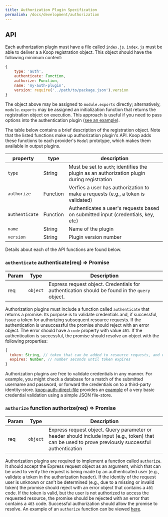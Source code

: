 ```yaml
---
title: Authorization Plugin Specification
permalink: /docs/development/authorization
---
```


## API

Each authorization plugin must have a file called `index.js`.  `index.js` must be able to deliver a a Koop registration object.  This object should have the following minimum content:

```js
{
    type: 'auth',
    authenticate: Function,
    authorize: Function,
    name: 'my-auth-plugin',
    version: require('../path/to/package.json').version
}
```

The object above may be assigned to `module.exports` directly; alternatively, `module.exports` may be assigned an initialization function that returns the registration object on execution.  This approach is useful if you need to pass options into the authentication plugin ([see an example](https://github.com/koopjs/koop-auth-direct-file/blob/master/src/index.js#L10-L17)).  

The table below contains a brief description of the registration object. Note that the listed functions make up authorization plugin's API. Koop adds these functions to each provider's `Model` prototype, which makes them available in output plugins.

| property | type | description |
| --- | --- | --- |
|`type`| String | Must be set to `auth`; identifies the plugin as an authorization plugin during registration |
|`authorize`| Function | Verfies a user has authorization to make a requests (e.g., a token is validated) |
|`authenticate`|Function| Authenticates a user's requests based on submitted input (credentials, key, etc)|
|`name`|String| Name of the plugin |
|`version`|String| Plugin version number |

Details about each of the API functions are found below.

### `authenticate` **authenticate(req) ⇒ Promise**

| Param | Type | Description |
| --- | --- | --- |
| req | <code>object</code> | Express request object. Credentials for authentication should be found in the `query` object. |

Authorization plugins must include a function called `authenticate` that returns a promise.  Its purpose is to validate credentials and, if successful, issue a token for authorizing subsequent resource requests. If the authentication is unsuccessful the promise should reject with an error object.  The error should have a `code` property with value `401`. If the authentication is successful, the promise should resolve an object with the following properties:

```js
{
  token: String, // token that can be added to resource requests, and decoded and verified by the "authorization" function
  expires: Number, // number seconds until token expires
}
```

Authorization plugins are free to validate credentials in any manner.  For example, you might check a database for a match of the submitted username and password, or forward the credentials on to a third-party identity-store. [koop-auth-direct-file](https://github.com/koopjs/koop-auth-direct-file) provides an [example](https://github.com/koopjs/koop-auth-direct-file/blob/master/src/index.js#L59-L88) of a very basic credential validation using a simple JSON file-store.

### `authorize` function **authorize(req) ⇒ Promise**

| Param | Type | Description |
| --- | --- | --- |
| req | <code>object</code> | Express request object. Query parameter or header should include input (e.g., token) that can be used to prove previously successful authentication |

Authorization plugins are required to implement a function called `authorize`.  It should accept the Express request object as an argument, which that can be used to verify the request is being made by an authenticated user (e.g., validate a token in the authorization header). If the identity of the request user is unknown or can't be determined (e.g., due to a missing or invalid token) the promise should reject with an error object that contains a `401` code. If the token is valid, but the user is not authorized to access the requested resource, the promise should be rejected with an error that contains a `403` code. Successful authorization should allow the promise to resolve. An example of an `authorize` function can be viewed [here](https://github.com/koopjs/koop-auth-direct-file/blob/master/src/index.js#L90-L108).
